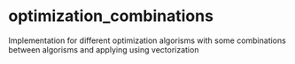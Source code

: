 # optimization_combinations
Implementation for different optimization algorisms with some combinations between algorisms and applying using vectorization
